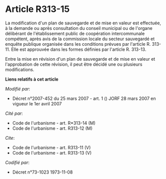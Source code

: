 # Article R313-15

La modification d'un plan de sauvegarde et de mise en valeur est effectuée, à la demande ou après consultation du conseil
municipal ou de l'organe délibérant de l'établissement public de coopération intercommunale compétent, après avis de la
commission locale du secteur sauvegardé et enquête publique organisée dans les conditions prévues par l'article R. 313-11.
Elle est approuvée dans les formes définies par l'article R. 313-13. 

Entre la mise en révision d'un plan de sauvegarde et de mise en valeur et l'approbation de cette révision, il peut être
décidé une ou plusieurs modifications.

**Liens relatifs à cet article**

_Modifié par_:

  - Décret n°2007-452 du 25 mars 2007 - art. 1 () JORF 28 mars 2007 en vigueur le 1er avril 2007

_Cité par_:

  - Code de l'urbanisme - art. R*313-14 (M)
  - Code de l'urbanisme - art. R313-12 (M)

_Cite_:

  - Code de l'urbanisme - art. R313-11 (V)
  - Code de l'urbanisme - art. R313-13 (V)

_Codifié par_:

  - Décret n°73-1023 1973-11-08
